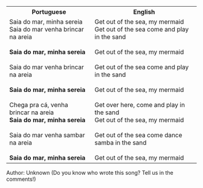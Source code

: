 <table class="capoeira-table">
    <tr class="header-row">
        <th>Portuguese</th>
        <th>English</th>
    </tr>
    <tr>
        <td>Saia do mar, minha sereia<br>
        Saia do mar venha brincar na areia<br>
        <br>
        <strong>Saia do mar, minha sereia</strong><br>
        <br>
        Saia do mar venha brincar na areia<br>
        <br>
        <strong>Saia do mar, minha sereia</strong><br>
        <br>
        Chega pra cá, venha brincar na areia<br>
        <strong>Saia do mar, minha sereia</strong><br>
        <br>
        Saia do mar venha sambar na areia<br>
        <br>
        <strong>Saia do mar, minha sereia</strong></td>
        <td>Get out of the sea, my mermaid<br>
        Get out of the sea come and play in the sand<br>
        <br>
        Get out of the sea, my mermaid<br>
        <br>
        Get out of the sea come and play in the sand<br>
        <br>
        Get out of the sea, my mermaid<br>
        <br>
        Get over here, come and play in the sand<br>
        Get out of the sea, my mermaid<br>
        <br>
        Get out of the sea come dance samba in the sand<br>
        <br>
        Get out of the sea, my mermaid</td>
    </tr>
</table>

<figcaption>
Author: Unknown (Do you know who wrote this song? Tell us in the comments!)
</figcaption>